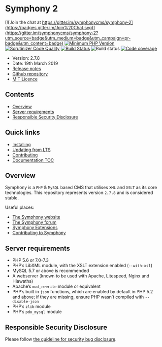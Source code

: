 # Symphony 2

[![Join the chat at https://gitter.im/symphonycms/symphony-2](https://badges.gitter.im/Join%20Chat.svg)](https://gitter.im/symphonycms/symphony-2?utm_source=badge&utm_medium=badge&utm_campaign=pr-badge&utm_content=badge)
[![Minimum PHP Version](https://img.shields.io/badge/php-%3E%3D%205.6-8892BF.svg?style=flat-square)](https://php.net/)
[![Scrutinizer Code Quality](https://scrutinizer-ci.com/g/symphonycms/symphony-2/badges/quality-score.png?b=master)](https://scrutinizer-ci.com/g/symphonycms/symphony-2/?branch=master)
[![Build Status](https://travis-ci.org/symphonycms/symphony-2.svg?branch=master)](https://travis-ci.org/symphonycms/symphony-2)
![Build status](https://ci.appveyor.com/api/projects/status/1mx5r9befuode1e9?svg=true)
[![Code coverage](https://codecov.io/gh/symphonycms/symphony-2/branch/master/graph/badge.svg)](https://codecov.io/gh/symphonycms/symphony-2)

- Version: 2.7.8
- Date: 19th March 2019
- [Release notes](https://www.getsymphony.com/download/releases/version/2.7.8/)
- [Github repository](https://github.com/symphonycms/symphony-2/tree/2.7.8)
- [MIT Licence](https://github.com/symphonycms/symphony-2/blob/master/LICENCE)

## Contents

* [Overview](#overview)
* [Server requirements](#server-requirements)
* [Responsible Security Disclosure](#responsible-security-disclosure)

## Quick links

* [Installing](.docs/dev/INSTALLING.md)
* [Updating from LTS](.docs/dev/UPDATING.md)
* [Contributing](.docs/dev/CONTRIBUTING.md)
* [Documentation TOC](.docs/TOC.md)

## Overview

Symphony is a `PHP` & `MySQL` based CMS that utilises `XML` and `XSLT` as its core technologies. This repository represents version `2.7.8` and is considered stable.

Useful places:

- [The Symphony website](https://www.getsymphony.com/)
- [The Symphony forum](https://www.getsymphony.com/discuss/)
- [Symphony Extensions](http://symphonyextensions.com/)
- [Contributing to Symphony](https://github.com/symphonycms/symphony-2/wiki/Contributing-to-Symphony)

## Server requirements

- PHP 5.6 or 7.0-7.3
- PHP’s LibXML module, with the XSLT extension enabled (`--with-xsl`)
- MySQL 5.7 or above is recommended
- A webserver (known to be used with Apache, Litespeed, Nginx and Hiawatha)
- Apache’s `mod_rewrite` module or equivalent
- PHP’s built in `json` functions, which are enabled by default in PHP 5.2 and above; if they are missing, ensure PHP wasn’t compiled with `--disable-json`
- PHP’s `zlib` module
- PHP’s `pdo_mysql` module

## Responsible Security Disclosure

Please follow [the guideline for security bug disclosure](https://github.com/symphonycms/symphony-2/wiki/Security-Bug-Disclosure).
